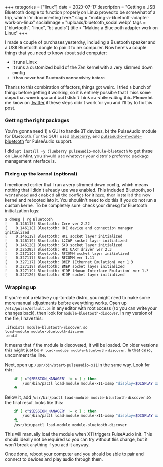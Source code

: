 +++
categories = ["linux"]
date = 2020-07-17
description = "Getting a USB Bluetooth dongle to function properly on Linux proved to be somewhat of a trip, which I'm documenting here."
slug = "making-a-bluetooth-adapter-work-on-linux"
socialImage = "uploads/bluetooth_social.webp"
tags = ["bluetooth", "linux", "bt-audio"]
title = "Making a Bluetooth adapter work on Linux"
+++

I made a couple of purchases yesterday, including a Bluetooth speaker and a USB Bluetooth dongle to pair it to my computer. Now here's a couple things that you need to know about said computer:

-   It runs Linux
-   It runs a customized build of the Zen kernel with a very slimmed down config
-   It has never had Bluetooth connectivity before

Thanks to this combination of factors, things got weird. I tried a bunch of things before getting it working, so it is entirely possible that I miss some steps that were important but I didn't think so while writing this. Please let me know on [Twitter](https://twitter.com/msfjarvis) if these steps didn't work for you and I'll try to fix this post.

### Getting the right packages

You're gonna need 1) a GUI to handle BT devices, b) the PulseAudio module for Bluetooth. For the GUI I used [blueberry](http://packages.linuxmint.com/search.php?release=ulyana&section=main&keyword=blueberry), and [pulseaudio-module-bluetooth](https://packages.ubuntu.com/focal/pulseaudio-module-bluetooth) for PulseAudio support.

I did `apt install -y blueberry pulseaudio-module-bluetooth` to get these on Linux Mint, you should use whatever your distro's preferred package management interface is.

### Fixing up the kernel (optional)

I mentioned earlier that I run a very slimmed down config, which means nothing that I didn't already use was enabled. This included Bluetooth, so I went ahead and enabled all the configs for it [here](https://msfjarvis.dev/g/linux/992c2d8bce8b), then installed the new kernel and rebooted into it. You shouldn't need to do this if you do not run a custom kernel. To be completely sure, check your dmesg for Bluetooth initialization logs:

```shell
$ dmesg | rg Bluetooth
[    0.146115] Bluetooth: Core ver 2.22
[    0.146118] Bluetooth: HCI device and connection manager initialized
[    0.146119] Bluetooth: HCI socket layer initialized
[    0.146119] Bluetooth: L2CAP socket layer initialized
[    0.146120] Bluetooth: SCO socket layer initialized
[    0.325395] Bluetooth: HCI UART driver ver 2.3
[    0.327116] Bluetooth: RFCOMM socket layer initialized
[    0.327117] Bluetooth: RFCOMM ver 1.11
[    0.327117] Bluetooth: BNEP (Ethernet Emulation) ver 1.3
[    0.327119] Bluetooth: BNEP socket layer initialized
[    0.327119] Bluetooth: HIDP (Human Interface Emulation) ver 1.2
[    0.327120] Bluetooth: HIDP socket layer initialized
```

### Wrapping up

If you're not a relatively up-to-date distro, you might need to make some more manual adjustments before everything works. Open up `/etc/pulse/default.pa` in any editor with root access (so you can write your changes back), then look for `module-bluetooth-discover`. In my version of the file, I have this:

```pa
.ifexists module-bluetooth-discover.so
load-module module-bluetooth-discover
.endif
```

It means that if the module is discovered, it will be loaded. On older versions this might just be `# load-module module-bluetooth-discover`. In that case, uncomment the line.

Next, open up `/usr/bin/start-pulseaudio-x11` in the same way. Look for this:

```bash
    if [ x"$SESSION_MANAGER" != x ] ; then
        /usr/bin/pactl load-module module-x11-xsmp "display=$DISPLAY xauthority=$XAUTHORITY session_manager=$SESSION_MANAGER" > /dev/null
    fi
```

Below it, add `/usr/bin/pactl load-module module-bluetooth-discover` so the final result looks like this:

```bash
    if [ x"$SESSION_MANAGER" != x ] ; then
        /usr/bin/pactl load-module module-x11-xsmp "display=$DISPLAY xauthority=$XAUTHORITY session_manager=$SESSION_MANAGER" > /dev/null
    fi
    /usr/bin/pactl load-module module-bluetooth-discover
```

This will manually load the module when X11 triggers PulseAudio init. This should ideally not be required so you can try without this change, but it won't break anything if you add it anyway.

Once done, reboot your computer and you should be able to pair and connect to devices and play audio through them.
